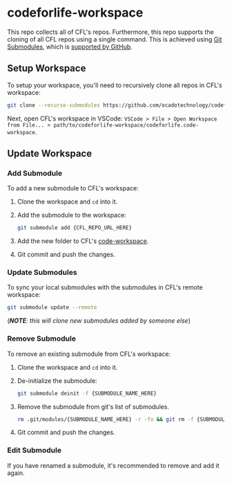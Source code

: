 # codeforlife-workspace

This repo collects all of CFL's repos. Furthermore, this repo supports the cloning of all CFL repos using a single command. This is achieved using [Git Submodules](https://git-scm.com/book/en/v2/Git-Tools-Submodules), which is [supported by GitHub](https://github.blog/2016-02-01-working-with-submodules/).

## Setup Workspace

To setup your workspace, you'll need to recursively clone all repos in CFL's workspace:

```bash
git clone --recurse-submodules https://github.com/ocadotechnology/codeforlife-workspace.git
```

Next, open CFL's workspace in VSCode: `VSCode > File > Open Workspace from File... > path/to/codeforlife-workspace/codeforlife.code-workspace`.

## Update Workspace

### Add Submodule

To add a new submodule to CFL's workspace:

1. Clone the workspace and `cd` into it.
1. Add the submodule to the workspace:

    ```bash
    git submodule add {CFL_REPO_URL_HERE}
    ```

1. Add the new folder to CFL's [code-workspace](codeforlife.code-workspace).
1. Git commit and push the changes.

### Update Submodules

To sync your local submodules with the submodules in CFL's remote workspace:

```bash
git submodule update --remote
```

(***NOTE**: this will clone new submodules added by someone else*)

### Remove Submodule

To remove an existing submodule from CFL's workspace:

1. Clone the workspace and `cd` into it.
1. De-initialize the submodule:

    ```bash
    git submodule deinit -f {SUBMODULE_NAME_HERE}
    ```

1. Remove the submodule from git's list of submodules.

    ```bash
    rm .git/modules/{SUBMODULE_NAME_HERE} -r -fo && git rm -f {SUBMODULE_NAME_HERE} 
    ```

1. Git commit and push the changes.

### Edit Submodule

If you have renamed a submodule, it's recommended to remove and add it again.
